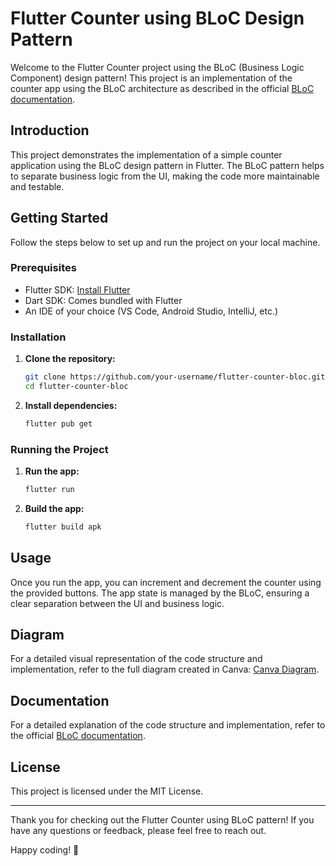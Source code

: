# Flutter Counter using BLoC Design Pattern

Welcome to the Flutter Counter project using the BLoC (Business Logic Component) design pattern! This project is an implementation of the counter app using the BLoC architecture as described in the official [BLoC documentation](https://bloclibrary.dev/tutorials/flutter-counter/).

## Introduction

This project demonstrates the implementation of a simple counter application using the BLoC design pattern in Flutter. The BLoC pattern helps to separate business logic from the UI, making the code more maintainable and testable.

## Getting Started

Follow the steps below to set up and run the project on your local machine.

### Prerequisites

- Flutter SDK: [Install Flutter](https://flutter.dev/docs/get-started/install)
- Dart SDK: Comes bundled with Flutter
- An IDE of your choice (VS Code, Android Studio, IntelliJ, etc.)

### Installation

1. **Clone the repository:**

   ```bash
   git clone https://github.com/your-username/flutter-counter-bloc.git
   cd flutter-counter-bloc
   ```

2. **Install dependencies:**

   ```bash
   flutter pub get
   ```

### Running the Project

1. **Run the app:**

   ```bash
   flutter run
   ```

2. **Build the app:**

   ```bash
   flutter build apk
   ```

## Usage

Once you run the app, you can increment and decrement the counter using the provided buttons. The app state is managed by the BLoC, ensuring a clear separation between the UI and business logic.

## Diagram

For a detailed visual representation of the code structure and implementation, refer to the full diagram created in Canva: [Canva Diagram](https://www.canva.com/design/DAGIqQSld88/9HNAVUv_B0ll5KN_1Ls6Gw/edit?utm_content=DAGIqQSld88&utm_campaign=designshare&utm_medium=link2&utm_source=sharebutton).
## Documentation

For a detailed explanation of the code structure and implementation, refer to the official [BLoC documentation](https://bloclibrary.dev/tutorials/flutter-counter/).

## License

This project is licensed under the MIT License.

---

Thank you for checking out the Flutter Counter using BLoC pattern! If you have any questions or feedback, please feel free to reach out.

Happy coding! 🚀
